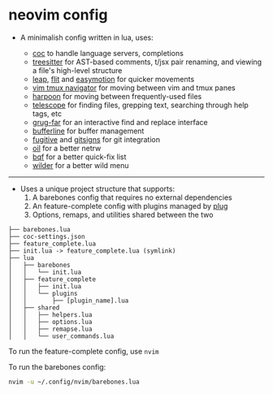# neovim config

- A minimalish config written in lua, uses:

  - [coc](https://github.com/neoclide/coc.nvim) to handle language servers, completions
  - [treesitter](https://github.com/nvim-treesitter/nvim-treesitter) for AST-based comments, t/jsx pair renaming, and
    viewing a file's high-level structure
  - [leap](https://github.com/ggandor/leap.nvim), [flit](https://github.com/ggandor/flit.nvim) and
    [easymotion](https://github.com/easymotion/vim-easymotion) for quicker movements
  - [vim tmux navigator](https://github.com/christoomey/vim-tmux-navigator) for moving between vim and tmux panes
  - [harpoon](https://github.com/ThePrimeagen/harpoon/tree/harpoon2) for moving between frequently-used files
  - [telescope](https://github.com/nvim-telescope/telescope.nvim) for finding files, grepping text, searching through
    help tags, etc
  - [grug-far](https://github.com/MagicDuck/grug-far.nvim) for an interactive find and replace interface
  - [bufferline](https://github.com/akinsho/bufferline.nvim) for buffer management
  - [fugitive](https://github.com/tpope/vim-fugitive) and [gitsigns](https://github.com/lewis6991/gitsigns.nvim) for git
    integration
  - [oil](https://github.com/stevearc/oil.nvim) for a better netrw
  - [bqf](https://github.com/kevinhwang91/nvim-bqf) for a better quick-fix list
  - [wilder](https://github.com/gelguy/wilder.nvim) for a better wild menu

---

- Uses a unique project structure that supports:
  1. A barebones config that requires no external dependencies
  2. An feature-complete config with plugins managed by [plug](https://github.com/junegunn/vim-plug)
  3. Options, remaps, and utilities shared between the two

```
├── barebones.lua
├── coc-settings.json
├── feature_complete.lua
├── init.lua -> feature_complete.lua (symlink)
├── lua
│   ├── barebones
│   │   └── init.lua
│   ├── feature_complete
│   │   ├── init.lua
│   │   └── plugins
│   │       ├── [plugin_name].lua
│   ├── shared
│   │   ├── helpers.lua
│   │   ├── options.lua
│   │   ├── remapse.lua
│   │   └── user_commands.lua
```

To run the feature-complete config, use `nvim`

To run the barebones config:

```bash
nvim -u ~/.config/nvim/barebones.lua
```
